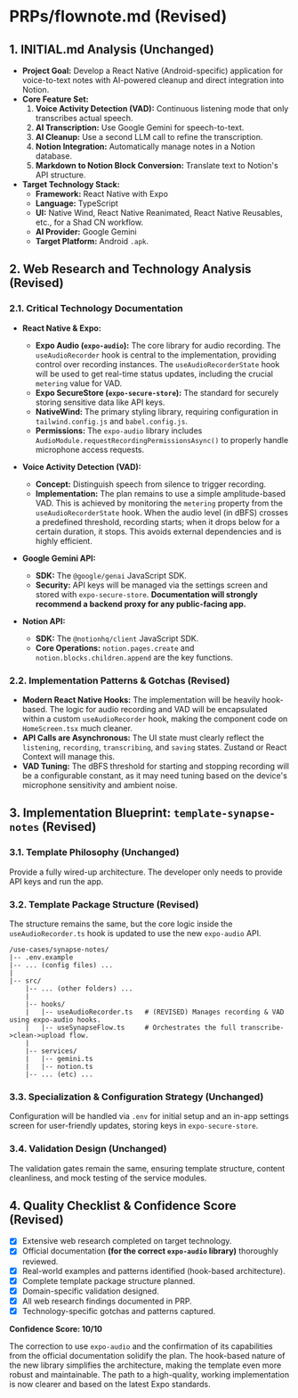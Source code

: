 # PRPs/flownote.md (Revised)

## 1. INITIAL.md Analysis (Unchanged)

- **Project Goal:** Develop a React Native (Android-specific) application for voice-to-text notes with AI-powered cleanup and direct integration into Notion.
- **Core Feature Set:**
  1. **Voice Activity Detection (VAD):** Continuous listening mode that only transcribes actual speech.
  2. **AI Transcription:** Use Google Gemini for speech-to-text.
  3. **AI Cleanup:** Use a second LLM call to refine the transcription.
  4. **Notion Integration:** Automatically manage notes in a Notion database.
  5. **Markdown to Notion Block Conversion:** Translate text to Notion's API structure.
- **Target Technology Stack:**
  - **Framework:** React Native with Expo
  - **Language:** TypeScript
  - **UI:** Native Wind, React Native Reanimated, React Native Reusables, etc., for a Shad CN workflow.
  - **AI Provider:** Google Gemini
  - **Target Platform:** Android `.apk`.

## 2. Web Research and Technology Analysis (Revised)

### 2.1. Critical Technology Documentation

- **React Native & Expo:**

  - **Expo Audio (`expo-audio`):** The core library for audio recording. The `useAudioRecorder` hook is central to the implementation, providing control over recording instances. The `useAudioRecorderState` hook will be used to get real-time status updates, including the crucial `metering` value for VAD.
  - **Expo SecureStore (`expo-secure-store`):** The standard for securely storing sensitive data like API keys.
  - **NativeWind:** The primary styling library, requiring configuration in `tailwind.config.js` and `babel.config.js`.
  - **Permissions:** The `expo-audio` library includes `AudioModule.requestRecordingPermissionsAsync()` to properly handle microphone access requests.

- **Voice Activity Detection (VAD):**

  - **Concept:** Distinguish speech from silence to trigger recording.
  - **Implementation:** The plan remains to use a simple amplitude-based VAD. This is achieved by monitoring the `metering` property from the `useAudioRecorderState` hook. When the audio level (in dBFS) crosses a predefined threshold, recording starts; when it drops below for a certain duration, it stops. This avoids external dependencies and is highly efficient.

- **Google Gemini API:**

  - **SDK:** The `@google/genai` JavaScript SDK.
  - **Security:** API keys will be managed via the settings screen and stored with `expo-secure-store`. **Documentation will strongly recommend a backend proxy for any public-facing app.**

- **Notion API:**
  - **SDK:** The `@notionhq/client` JavaScript SDK.
  - **Core Operations:** `notion.pages.create` and `notion.blocks.children.append` are the key functions.

### 2.2. Implementation Patterns & Gotchas (Revised)

- **Modern React Native Hooks:** The implementation will be heavily hook-based. The logic for audio recording and VAD will be encapsulated within a custom `useAudioRecorder` hook, making the component code on `HomeScreen.tsx` much cleaner.
- **API Calls are Asynchronous:** The UI state must clearly reflect the `listening`, `recording`, `transcribing`, and `saving` states. Zustand or React Context will manage this.
- **VAD Tuning:** The dBFS threshold for starting and stopping recording will be a configurable constant, as it may need tuning based on the device's microphone sensitivity and ambient noise.

## 3. Implementation Blueprint: `template-synapse-notes` (Revised)

### 3.1. Template Philosophy (Unchanged)

Provide a fully wired-up architecture. The developer only needs to provide API keys and run the app.

### 3.2. Template Package Structure (Revised)

The structure remains the same, but the core logic inside the `useAudioRecorder.ts` hook is updated to use the new `expo-audio` API.

```plaintext
/use-cases/synapse-notes/
|-- .env.example
|-- ... (config files) ...
|
|-- src/
    |-- ... (other folders) ...
    |
    |-- hooks/
    |   |-- useAudioRecorder.ts   # (REVISED) Manages recording & VAD using expo-audio hooks.
    |   |-- useSynapseFlow.ts     # Orchestrates the full transcribe->clean->upload flow.
    |
    |-- services/
    |   |-- gemini.ts
    |   |-- notion.ts
    |-- ... (etc) ...
```

### 3.3. Specialization & Configuration Strategy (Unchanged)

Configuration will be handled via `.env` for initial setup and an in-app settings screen for user-friendly updates, storing keys in `expo-secure-store`.

### 3.4. Validation Design (Unchanged)

The validation gates remain the same, ensuring template structure, content cleanliness, and mock testing of the service modules.

## 4. Quality Checklist & Confidence Score (Revised)

- [x] Extensive web research completed on target technology.
- [x] Official documentation **(for the correct `expo-audio` library)** thoroughly reviewed.
- [x] Real-world examples and patterns identified (hook-based architecture).
- [x] Complete template package structure planned.
- [x] Domain-specific validation designed.
- [x] All web research findings documented in PRP.
- [x] Technology-specific gotchas and patterns captured.

**Confidence Score: 10/10**

The correction to use `expo-audio` and the confirmation of its capabilities from the official documentation solidify the plan. The hook-based nature of the new library simplifies the architecture, making the template even more robust and maintainable. The path to a high-quality, working implementation is now clearer and based on the latest Expo standards.

